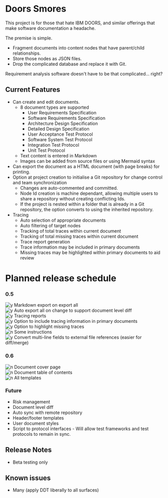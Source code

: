 # Doors Smores

This project is for those that hate IBM DOORS, and similar offerings that make software documentation a headache.

The premise is simple. 
- Fragment documents into content nodes that have parent/child relationships. 
- Store those nodes as JSON files.
- Drop the complicated database and replace it with Git.

Requirement analysis software doesn't have to be that complicated... right?

## Current Features
- Can create and edit documents.
  - 8 document types are supported
    - User Requirements Specification
    - Software Requirements Specification
    - Architecture Design Specification
    - Detailed Design Specification
    - User Acceptance Test Protocol
    - Software System Test Protocol
    - Integration Test Protocol
    - Unit Test Protocol
  - Text content is entered in Markdown
  - Images can be added from source files or using Mermaid syntax
- Can export the document as a HTML document (with page breaks) for printing. 
- Option at project creation to initialise a Git repository for change control and team synchronization 
  - Changes are auto-commented and committed.
  - Node Id creation is machine dependant, allowing multiple users to share a repository without creating conflicting Ids.
  - If the project is nested within a folder that is already in a Git repository, the option converts to using the inherited repository.
- Tracing
  - Auto selection of appropriate documents
  - Auto filtering of target nodes
  - Tracking of total traces within current document
  - Tracking of total missing traces within current document
  - Trace report generation
  - Trace information may be included in primary documents
  - Missing traces may be highlighted within primary documents to aid review

# Planned release schedule
### 0.5
![y](https://www.iconfinder.com/icons/1930264/download/png/16) Markdown export on export all \
![y](https://www.iconfinder.com/icons/1930264/download/png/16) Auto export all on change to support document level diff \
![y](https://www.iconfinder.com/icons/1930264/download/png/16) Tracing reports \
![y](https://www.iconfinder.com/icons/1930264/download/png/16) Option to include tracing information in primary documents \
![y](https://www.iconfinder.com/icons/1930264/download/png/16) Option to highlight missing traces \
![n](https://www.iconfinder.com/icons/1891023/download/png/16) Some instructions \
![y](https://www.iconfinder.com/icons/1930264/download/png/16) Convert multi-line fields to external file references (easier for diff/merge)

### 0.6 
![n](https://www.iconfinder.com/icons/1891023/download/png/16) Document cover page \
![n](https://www.iconfinder.com/icons/1891023/download/png/16) Document table of contents \
![n](https://www.iconfinder.com/icons/1891023/download/png/16) All templates

### Future
- Risk management
- Document level diff
- Auto sync with remote repository
- Header/footer templates
- User document styles
- Script to protocol interfaces - Will allow test frameworks and test protocols to remain in sync.

## Release Notes

- Beta testing only

## Known issues

- Many (apply DDT liberally to all surfaces)